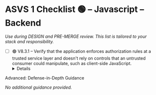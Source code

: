 # ASVS 1 Checklist 🟢 – Javascript – Backend

_Use during DESIGN and PRE-MERGE review. This list is tailored to your stack and responsibility._

- [ ] 🟢 V8.3.1 – Verify that the application enforces authorization rules at a trusted service layer and doesn't rely on controls that an untrusted consumer could manipulate, such as client-side JavaScript.
  <details>
<summary>Advanced: Defense-in-Depth Guidance</summary>

_No additional guidance provided._

</details>
